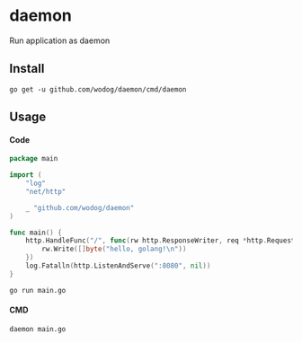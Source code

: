 # daemon

Run application as daemon

## Install

```
go get -u github.com/wodog/daemon/cmd/daemon
```

## Usage

#### Code
```go
package main

import (
	"log"
	"net/http"

	_ "github.com/wodog/daemon"
)

func main() {
	http.HandleFunc("/", func(rw http.ResponseWriter, req *http.Request) {
		rw.Write([]byte("hello, golang!\n"))
	})
	log.Fatalln(http.ListenAndServe(":8080", nil))
}
```

```
go run main.go
```

#### CMD
```
daemon main.go
```

